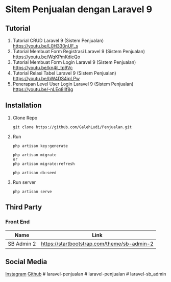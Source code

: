 # Sitem Penjualan dengan Laravel 9

## Tutorial
1. Tutorial CRUD Laravel 9 (Sistem Penjualan)
   <https://youtu.be/L0H330nUF_s>
2. Tutorial Membuat Form Registrasi Laravel 9 (Sistem Penjualan)
   <https://youtu.be/WqKPmKdicQo>
3. Tutorial Membuat Form Login Laravel 9 (Sistem Penjualan)
   <https://youtu.be/kn4il_tp9Vc>
4. Tutorial Relasi Tabel Laravel 9 (Sistem Penjualan)
   <https://youtu.be/bW4DS4ipLPw>
5. Penerapan Level User Login Laravel 9 (Sistem Penjualan)
   <https://youtu.be/-nLEq8Ilf8g>

## Installation
1. Clone Repo
    ```console
    git clone https://github.com/GalehLudi/Penjualan.git
    ```

2. Run
   ```console
   php artisan key:generate
   ```
   ```console
   php artisan migrate
   or
   php artisan migrate:refresh
   ```
   ```console
   php artisan db:seed
   ```

3. Run server
   ```console
   php artisan serve
   ```

## Third Party
### Front End
| Name       | Link                                          |
| ---------- | --------------------------------------------- |
| SB Admin 2 | <https://startbootstrap.com/theme/sb-admin-2> |

## Social Media
[Instagram](https://instagram.com/galehludi)
[Github](https://github.com/GalehLudi)
#   l a r a v e l - p e n j u a l a n  
 #   l a r a v e l - p e n j u a l a n  
 #   l a r a v e l - s b _ a d m i n  
 